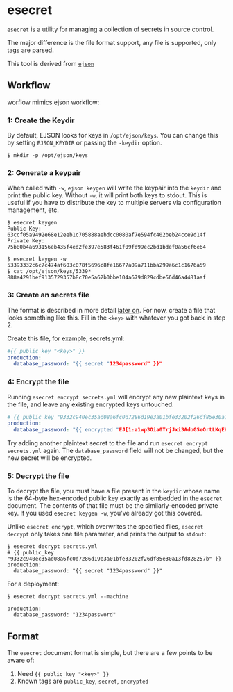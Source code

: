 # esecret

`esecret` is a utility for managing a collection of secrets in source control. 

The major difference is the file format support, any file is supported, only tags are parsed.

This tool is derived from [`ejson`](https://github.com/Shopify/ejson)

## Workflow

worflow mimics ejson workflow:

### 1: Create the Keydir

By default, EJSON looks for keys in `/opt/ejson/keys`. You can change this by
setting `EJSON_KEYDIR` or passing the `-keydir` option.

```
$ mkdir -p /opt/ejson/keys
```

### 2: Generate a keypair

When called with `-w`, `ejson keygen` will write the keypair into the `keydir`
and print the public key. Without `-w`, it will print both keys to stdout. This
is useful if you have to distribute the key to multiple servers via
configuration management, etc.

```
$ esecret keygen
Public Key:
63ccf05a9492e68e12eeb1c705888aebdcc0080af7e594fc402beb24cce9d14f
Private Key:
75b80b4a693156eb435f4ed2fe397e583f461f09fd99ec2bd1bdef0a56cf6e64
```

```
$ esecret keygen -w
53393332c6c7c474af603c078f5696c8fe16677a09a711bba299a6c1c1676a59
$ cat /opt/ejson/keys/5339*
888a4291bef9135729357b8c70e5a62b0bbe104a679d829cdbe56d46a4481aaf
```

### 3: Create an secrets file

The format is described in more detail [later on](#format). For now, create a
file that looks something like this. Fill in the `<key>` with whatever you got
back in step 2.

Create this file, for example, secrets.yml:

```yaml
#{{ public_key "<key>" }}
production:
  database_password: "{{ secret "1234password" }}"
```

### 4: Encrypt the file

Running `esecret encrypt secrets.yml` will encrypt any new plaintext keys in the
file, and leave any existing encrypted keys untouched:

```yaml
# {{ public_key "9332c940ec35ad08a6fc0d7286d19e3a01bfe33202f26df85e30a13fd828257b" }}
production:
  database_password: "{{ encrypted "EJ[1:a1wp3Oia0TrjJxi3AdoGSeOrtLKqEK1MqT2i2TgdXQI=:xr1tfOnKjjqdn/rloihdpzd8E9Uv1z7Y:dTJCMLBwUBxDovaFquT3XiifwiiWK4Qmg1F7/g==]" }}"
```

Try adding another plaintext secret to the file and run `esecret encrypt secrets.yml` again. The `database_password` field will not be changed, but the
new secret will be encrypted.

### 5: Decrypt the file

To decrypt the file, you must have a file present in the `keydir` whose name is
the 64-byte hex-encoded public key exactly as embedded in the `esecret` document.
The contents of that file must be the similarly-encoded private key. If you used
`esecret keygen -w`, you've already got this covered.

Unlike `esecret encrypt`, which overwrites the specified files, `esecret decrypt`
only takes one file parameter, and prints the output to `stdout`:

```
$ esecret decrypt secrets.yml
# {{ public_key "9332c940ec35ad08a6fc0d7286d19e3a01bfe33202f26df85e30a13fd828257b" }}
production:
  database_password: "{{ secret "1234password" }}"
```

For a deployment:
```
$ esecret decrypt secrets.yml --machine

production:
  database_password: "1234password"
```

## Format

The `esecret` document format is simple, but there are a few points to be aware
of:

1. Need ```{{ public_key "<key>" }}```
2. Known tags are ```public_key```, ```secret```, ```encrypted```
